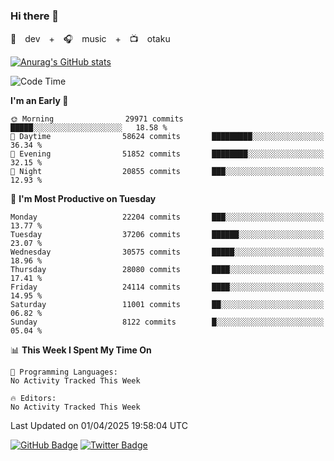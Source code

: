 ### Hi there 👋

🚀　dev　+　🎧　music　+　📺　otaku


[![Anurag's GitHub stats](https://github-readme-stats.vercel.app/api?username=koheitasaka&count_private=true&show_icons=true&theme=monokai)](https://github.com/koheitasaka/github-readme-stats)

<!--START_SECTION:waka-->
![Code Time](http://img.shields.io/badge/Code%20Time-1%2C161%20hrs%2023%20mins-blue)

**I'm an Early 🐤** 

```text
🌞 Morning                29971 commits       █████░░░░░░░░░░░░░░░░░░░░   18.58 % 
🌆 Daytime                58624 commits       █████████░░░░░░░░░░░░░░░░   36.34 % 
🌃 Evening                51852 commits       ████████░░░░░░░░░░░░░░░░░   32.15 % 
🌙 Night                  20855 commits       ███░░░░░░░░░░░░░░░░░░░░░░   12.93 % 
```
📅 **I'm Most Productive on Tuesday** 

```text
Monday                   22204 commits       ███░░░░░░░░░░░░░░░░░░░░░░   13.77 % 
Tuesday                  37206 commits       ██████░░░░░░░░░░░░░░░░░░░   23.07 % 
Wednesday                30575 commits       █████░░░░░░░░░░░░░░░░░░░░   18.96 % 
Thursday                 28080 commits       ████░░░░░░░░░░░░░░░░░░░░░   17.41 % 
Friday                   24114 commits       ████░░░░░░░░░░░░░░░░░░░░░   14.95 % 
Saturday                 11001 commits       ██░░░░░░░░░░░░░░░░░░░░░░░   06.82 % 
Sunday                   8122 commits        █░░░░░░░░░░░░░░░░░░░░░░░░   05.04 % 
```


📊 **This Week I Spent My Time On** 

```text
💬 Programming Languages: 
No Activity Tracked This Week

🔥 Editors: 
No Activity Tracked This Week
```


 Last Updated on 01/04/2025 19:58:04 UTC
<!--END_SECTION:waka-->

[![GitHub Badge](https://img.shields.io/badge/GitHub-100000?style=for-the-badge&logo=github&logoColor=white)](https://github.com/koheitasaka)
[![Twitter Badge](https://img.shields.io/badge/Twitter-1DA1F2?style=for-the-badge&logo=twitter&logoColor=white)](https://twitter.com/sleep_asleep_)
